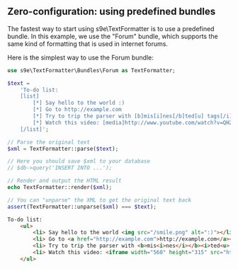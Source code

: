 ## Zero-configuration: using predefined bundles

The fastest way to start using s9e\TextFormatter is to use a predefined bundle. In this example, we use the "Forum" bundle, which supports the same kind of formatting that is used in internet forums.

Here is the simplest way to use the Forum bundle:

```php
use s9e\TextFormatter\Bundles\Forum as TextFormatter;

$text =
	'To-do list:
	[list]
		[*] Say hello to the world :)
		[*] Go to http://example.com
		[*] Try to trip the parser with [b]mis[i]nes[/b]ted[u] tags[/i][/u]
		[*] Watch this video: [media]http://www.youtube.com/watch?v=QH2-TGUlwu4[/media]
	[/list]';

// Parse the original text
$xml = TextFormatter::parse($text);

// Here you should save $xml to your database
// $db->query('INSERT INTO ...');

// Render and output the HTML result
echo TextFormatter::render($xml);

// You can "unparse" the XML to get the original text back
assert(TextFormatter::unparse($xml) === $text);
```
```html
To-do list:
	<ul>
		<li> Say hello to the world <img src="/smile.png" alt=":)"></li>
		<li> Go to <a href="http://example.com">http://example.com</a></li>
		<li> Try to trip the parser with <b>mis<i>nes</i></b><i>ted<u> tags</u></i></li>
		<li> Watch this video: <iframe width="560" height="315" src="http://www.youtube.com/embed/QH2-TGUlwu4" allowfullscreen=""></iframe></li>
	</ul>
```
